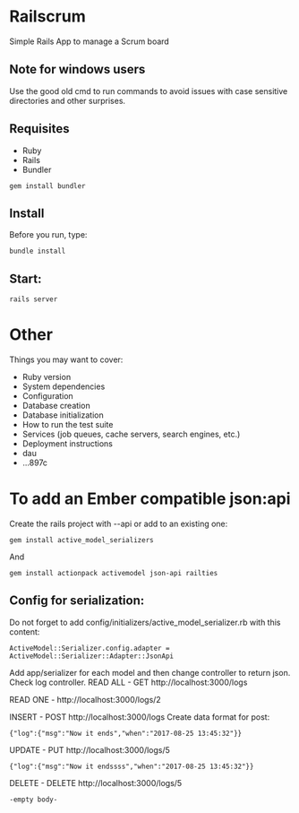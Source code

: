 # Railscrum
Simple Rails App to manage a Scrum board

## Note for windows users
Use the good old cmd to run commands to avoid issues with
case sensitive directories and other surprises.

## Requisites
- Ruby
- Rails
- Bundler

```
gem install bundler
```
## Install
Before you run, type:
```
bundle install
```

## Start:
```
rails server
```

# Other
Things you may want to cover:

* Ruby version
* System dependencies
* Configuration
* Database creation
* Database initialization
* How to run the test suite
* Services (job queues, cache servers, search engines, etc.)
* Deployment instructions
* dau
* ...897c

# To add an Ember compatible json:api

Create the rails project with --api or add to an existing one:

```
gem install active_model_serializers
```
And

```
gem install actionpack activemodel json-api railties
```

## Config for serialization:
Do not forget to add config/initializers/active_model_serializer.rb
with this content:
```
ActiveModel::Serializer.config.adapter = ActiveModel::Serializer::Adapter::JsonApi
```
Add app/serializer for each model
and then change controller to return json. Check log controller.
READ ALL - GET http://localhost:3000/logs

READ ONE - http://localhost:3000/logs/2
 
INSERT - POST http://localhost:3000/logs
Create data format for post:
```
{"log":{"msg":"Now it ends","when":"2017-08-25 13:45:32"}}
```
UPDATE - PUT http://localhost:3000/logs/5
```
{"log":{"msg":"Now it endssss","when":"2017-08-25 13:45:32"}}
```

DELETE - DELETE http://localhost:3000/logs/5
```
-empty body-
```